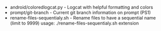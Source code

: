 - android/coloredlogcat.py - Logcat with helpful formatting and colors
- prompt/git-branch - Current git branch information on prompt (PS1)
- rename-files-sequentialy.sh - Rename files to have a sequential name (limit to 9999)
  usage: ./rename-files-sequentialy.sh extension
